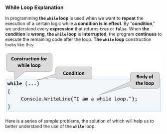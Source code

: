 ### While Loop Explanation

In programming **the `while` loop** is used when we want to **repeat** the execution of a certain logic while **a condition is in effect**. By "**condition**," we understand every **expression** that returns **`true`** or **`false`**. When **the condition** is **wrong**, **the `while` loop** is **interrupted**, the program **continues** to execute the remaining code after the loop. **The `while` loop** construction looks like this:

![](/assets/chapter-7-images/00.While-loop-01.png)

Here is a series of sample problems, the solution of which will help us to better understand the use of the **`while`** loop.
